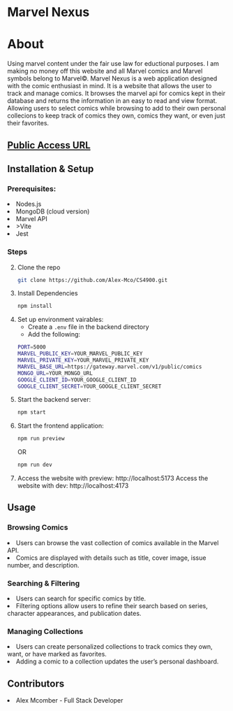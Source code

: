 # Marvel Nexus

# About

Using marvel content under the fair use law for eductional purposes. I am making no money off this website and all Marvel comics and Marvel symbols belong to Marvel©.
Marvel Nexus is a web application designed with the comic enthusiast in mind. It is a website that allows the user to track and manage comics. It browses the marvel api for comics kept in their database and returns the information in an easy to read and view format. Allowing users to select comics while browsing to add to their own personal collecions to keep track of comics they own, comics they want, or even just their favorites. 

## [Public Access URL](https://marvel-nexus.com)

## Installation & Setup

### Prerequisites:
<li>Nodes.js</li>
<li>MongoDB (cloud version)</li>
<li>Marvel API</li>
<li>>Vite</li>
<li>Jest</li>

### Steps
2. Clone the repo
   ```sh
   git clone https://github.com/Alex-Mco/CS4900.git
   ```
2. Install Dependencies
    ```sh
    npm install
    ```
3. Set up environment vairables:
    - Create a `.env` file in the backend directory
    - Add the following:
    ```sh
    PORT=5000
    MARVEL_PUBLIC_KEY=YOUR_MARVEL_PUBLIC_KEY
    MARVEL_PRIVATE_KEY=YOUR_MARVEL_PRIVATE_KEY
    MARVEL_BASE_URL=https://gateway.marvel.com/v1/public/comics
    MONGO_URL=YOUR_MONGO_URL
    GOOGLE_CLIENT_ID=YOUR_GOOGLE_CLIENT_ID
    GOOGLE_CLIENT_SECRET=YOUR_GOOGLE_CLIENT_SECRET
    ```
5. Start the backend server:
   ```sh
   npm start
    ```
7. Start the frontend application:
   ```sh
   npm run preview
    ```
   OR
   ```sh
   npm run dev
   ```
9. Access the website with preview: http://localhost:5173
    Access the website with dev: http://localhost:4173
    

## Usage
### Browsing Comics

<li>Users can browse the vast collection of comics available in the Marvel API.</li>
<li>Comics are displayed with details such as title, cover image, issue number, and description.</li>

### Searching & Filtering

<li>Users can search for specific comics by title.</li>
<li>Filtering options allow users to refine their search based on series, character appearances, and publication dates.</li>

### Managing Collections

<li>Users can create personalized collections to track comics they own, want, or have marked as favorites.</li>
<li>Adding a comic to a collection updates the user’s personal dashboard.</li>

## Contributors
<li>Alex Mcomber - Full Stack Developer</li>
